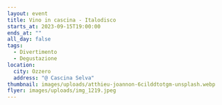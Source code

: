 ```yaml
---
layout: event
title: Vino in cascina - Italodisco
starts_at: 2023-09-15T19:00:00
ends_at: ""
all_day: false
tags:
  - Divertimento
  - Degustazione
location:
  city: Ozzero
  address: "@ Cascina Selva"
thumbnail: images/uploads/atthieu-joannon-6cilddtotgm-unsplash.webp
flyer: images/uploads/img_1219.jpeg
---
```

